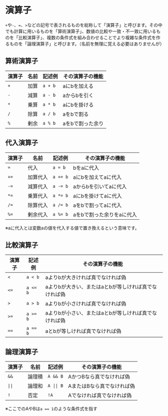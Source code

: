 # 演算子

`+`や`-`、`=`、`>`などの記号で表されるものを総称して「演算子」と呼びます。その中でも計算に用いるものを「算術演算子」、数値の比較や一致・不一致に用いるものを「比較演算子」、複数の条件式を組み合わせることでより複雑な条件式を作るものを「論理演算子」と呼びます。（名前を無理に覚える必要はありませんが）

## 算術演算子

|演算子|名前|記述例|その演算子の機能|
|---|---|---|---|
|`+`|加算|`a + b`|aにbを加える|
|`-`|減算|`a - b`|aからbを引く|
|`*`|乗算|`a * b`|aにbを掛ける|
|`/`|除算|`a / b`|aをbで割る|
|`%`|剰余|`a % b`|aをbで割った余り|

## 代入演算子

|演算子|名前|記述例|その演算子の機能|
|---|---|---|---|
|`=`|代入|`a = b`|bをaに代入|
|`+=`|加算代入|`a += b`|aにbを加えてaに代入|
|`-=`|減算代入|`a -= b`|aからbを引いてaに代入|
|`*=`|乗算代入|`a *= b`|aにbを掛けてaに代入|
|`/=`|除算代入|`a /= b`|aをbで割ってaに代入|
|`%=`|剰余代入|`a %= b`|aをbで割った余りをaに代入|

※aに代入とは変数aの値を代入する値で置き換えるという意味です。

## 比較演算子

|演算子|記述例|その演算子の機能|
|---|---|---|
|`<`|`a < b`|aよりbが大きければ真でなければ偽|
|`<=`|`a <= b`|aよりbが大きい、またはaとbが等しければ真でなければ偽|
|`>`|`a > b`|aよりbが小さければ真でなければ偽|
|`>=`|`a >= b`|aよりbが小さい、またはaとbが等しければ真でなければ偽|
|`==`|`a == b`|aとbが等しければ真でなければ偽|

## 論理演算子

|演算子|名前|記述例|その演算子の機能|
|---|---|---|---|
|`&&`|論理積|`A && B`|AかつBなら真でなければ偽|
|`\|\|`|論理和|`A \|\| B`|AまたはBなら真でなければ偽|
|`!`|否定|`!A`|Aでなければ真でなければ偽|

※ここでのAやBは`a == 1`のような条件式を指す

